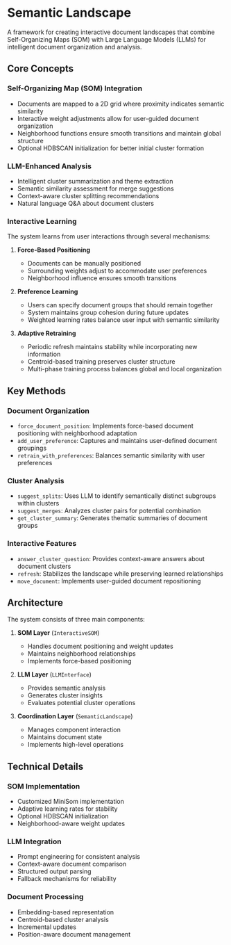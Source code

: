 # Semantic Landscape

A framework for creating interactive document landscapes that combine Self-Organizing Maps (SOM) with Large Language Models (LLMs) for intelligent document organization and analysis.

## Core Concepts

### Self-Organizing Map (SOM) Integration

- Documents are mapped to a 2D grid where proximity indicates semantic similarity
- Interactive weight adjustments allow for user-guided document organization
- Neighborhood functions ensure smooth transitions and maintain global structure
- Optional HDBSCAN initialization for better initial cluster formation

### LLM-Enhanced Analysis

- Intelligent cluster summarization and theme extraction
- Semantic similarity assessment for merge suggestions
- Context-aware cluster splitting recommendations
- Natural language Q&A about document clusters

### Interactive Learning

The system learns from user interactions through several mechanisms:

1. **Force-Based Positioning**
   - Documents can be manually positioned
   - Surrounding weights adjust to accommodate user preferences
   - Neighborhood influence ensures smooth transitions

2. **Preference Learning**
   - Users can specify document groups that should remain together
   - System maintains group cohesion during future updates
   - Weighted learning rates balance user input with semantic similarity

3. **Adaptive Retraining**
   - Periodic refresh maintains stability while incorporating new information
   - Centroid-based training preserves cluster structure
   - Multi-phase training process balances global and local organization

## Key Methods

### Document Organization

- `force_document_position`: Implements force-based document positioning with neighborhood adaptation
- `add_user_preference`: Captures and maintains user-defined document groupings
- `retrain_with_preferences`: Balances semantic similarity with user preferences

### Cluster Analysis

- `suggest_splits`: Uses LLM to identify semantically distinct subgroups within clusters
- `suggest_merges`: Analyzes cluster pairs for potential combination
- `get_cluster_summary`: Generates thematic summaries of document groups

### Interactive Features

- `answer_cluster_question`: Provides context-aware answers about document clusters
- `refresh`: Stabilizes the landscape while preserving learned relationships
- `move_document`: Implements user-guided document repositioning

## Architecture

The system consists of three main components:

1. **SOM Layer** (`InteractiveSOM`)
   - Handles document positioning and weight updates
   - Maintains neighborhood relationships
   - Implements force-based positioning

2. **LLM Layer** (`LLMInterface`)
   - Provides semantic analysis
   - Generates cluster insights
   - Evaluates potential cluster operations

3. **Coordination Layer** (`SemanticLandscape`)
   - Manages component interaction
   - Maintains document state
   - Implements high-level operations

## Technical Details

### SOM Implementation

- Customized MiniSom implementation
- Adaptive learning rates for stability
- Optional HDBSCAN initialization
- Neighborhood-aware weight updates

### LLM Integration

- Prompt engineering for consistent analysis
- Context-aware document comparison
- Structured output parsing
- Fallback mechanisms for reliability

### Document Processing

- Embedding-based representation
- Centroid-based cluster analysis
- Incremental updates
- Position-aware document management 